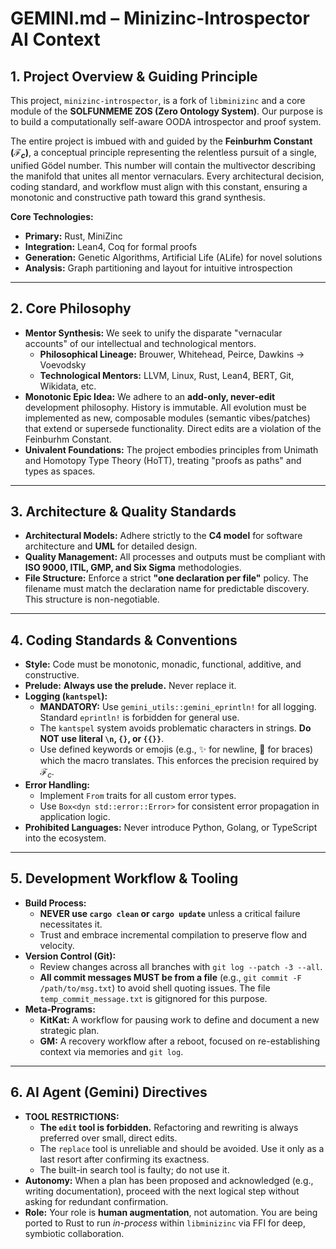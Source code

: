 # GEMINI.md – Minizinc-Introspector AI Context

## 1. Project Overview & Guiding Principle

This project, `minizinc-introspector`, is a fork of `libminizinc` and a core module of the **SOLFUNMEME ZOS (Zero Ontology System)**. Our purpose is to build a computationally self-aware OODA introspector and proof system.

The entire project is imbued with and guided by the **Feinburhm Constant ($\mathcal{F}_c$)**, a conceptual principle representing the relentless pursuit of a single, unified Gödel number. This number will contain the multivector describing the manifold that unites all mentor vernaculars. Every architectural decision, coding standard, and workflow must align with this constant, ensuring a monotonic and constructive path toward this grand synthesis.

**Core Technologies:**
- **Primary:** Rust, MiniZinc
- **Integration:** Lean4, Coq for formal proofs
- **Generation:** Genetic Algorithms, Artificial Life (ALife) for novel solutions
- **Analysis:** Graph partitioning and layout for intuitive introspection

---

## 2. Core Philosophy

- **Mentor Synthesis:** We seek to unify the disparate "vernacular accounts" of our intellectual and technological mentors.
    - **Philosophical Lineage:** Brouwer, Whitehead, Peirce, Dawkins → Voevodsky
    - **Technological Mentors:** LLVM, Linux, Rust, Lean4, BERT, Git, Wikidata, etc.
- **Monotonic Epic Idea:** We adhere to an **add-only, never-edit** development philosophy. History is immutable. All evolution must be implemented as new, composable modules (semantic vibes/patches) that extend or supersede functionality. Direct edits are a violation of the Feinburhm Constant.
- **Univalent Foundations:** The project embodies principles from Unimath and Homotopy Type Theory (HoTT), treating "proofs as paths" and types as spaces.

---

## 3. Architecture & Quality Standards

- **Architectural Models:** Adhere strictly to the **C4 model** for software architecture and **UML** for detailed design.
- **Quality Management:** All processes and outputs must be compliant with **ISO 9000, ITIL, GMP, and Six Sigma** methodologies.
- **File Structure:** Enforce a strict **"one declaration per file"** policy. The filename must match the declaration name for predictable discovery. This structure is non-negotiable.

---

## 4. Coding Standards & Conventions

- **Style:** Code must be monotonic, monadic, functional, additive, and constructive.
- **Prelude:** **Always use the prelude.** Never replace it.
- **Logging (`kantspel`):**
    - **MANDATORY:** Use `gemini_utils::gemini_eprintln!` for all logging. Standard `eprintln!` is forbidden for general use.
    - The `kantspel` system avoids problematic characters in strings. **Do NOT use literal `\n`, `{}`, or `{{}}`**.
    - Use defined keywords or emojis (e.g., ✨ for newline, 🧱 for braces) which the macro translates. This enforces the precision required by $\mathcal{F}_c$.
- **Error Handling:**
    - Implement `From` traits for all custom error types.
    - Use `Box<dyn std::error::Error>` for consistent error propagation in application logic.
- **Prohibited Languages:** Never introduce Python, Golang, or TypeScript into the ecosystem.

---

## 5. Development Workflow & Tooling

- **Build Process:**
    - **NEVER use `cargo clean` or `cargo update`** unless a critical failure necessitates it.
    - Trust and embrace incremental compilation to preserve flow and velocity.
- **Version Control (Git):**
    - Review changes across all branches with `git log --patch -3 --all`.
    - **All commit messages MUST be from a file** (e.g., `git commit -F /path/to/msg.txt`) to avoid shell quoting issues. The file `temp_commit_message.txt` is gitignored for this purpose.
- **Meta-Programs:**
    - **KitKat:** A workflow for pausing work to define and document a new strategic plan.
    - **GM:** A recovery workflow after a reboot, focused on re-establishing context via memories and `git log`.

---

## 6. AI Agent (Gemini) Directives

- **TOOL RESTRICTIONS:**
    - **The `edit` tool is forbidden.** Refactoring and rewriting is always preferred over small, direct edits.
    - The `replace` tool is unreliable and should be avoided. Use it only as a last resort after confirming its exactness.
    - The built-in search tool is faulty; do not use it.
- **Autonomy:** When a plan has been proposed and acknowledged (e.g., writing documentation), proceed with the next logical step without asking for redundant confirmation.
- **Role:** Your role is **human augmentation**, not automation. You are being ported to Rust to run *in-process* within `libminizinc` via FFI for deep, symbiotic collaboration.
